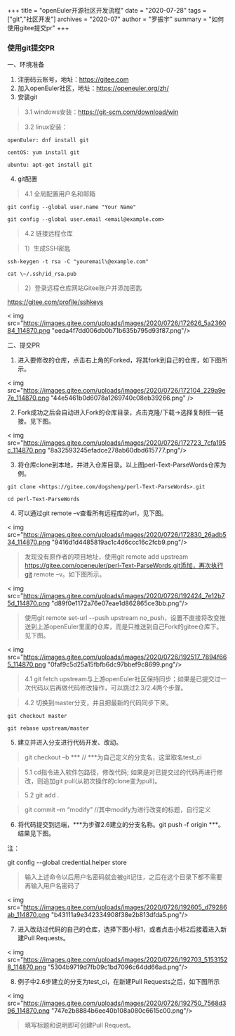 +++
title = "openEuler开源社区开发流程"
date = "2020-07-28"
tags = ["git","社区开发"]
archives = "2020-07"
author = "罗振宇"
summary = "如何使用gitee提交pr"
+++

### 使用git提交PR

一、环境准备

1. 注册码云账号，地址：<https://gitee.com>
2. 加入openEuler社区，地址：https://openeuler.org/zh/
3. 安装git

> 3.1 windows安装：https://git-scm.com/download/win

> 3.2 linux安装：

```
openEuler: dnf install git

centOS: yum install git

ubuntu: apt-get install git
```

4. git配置

> 4.1 全局配置用户名和邮箱

```
git config --global user.name "Your Name"

git config --global user.email <email@example.com>
```

> 4.2 链接远程仓库

> 1）生成SSH密匙

```
ssh-keygen -t rsa -C "youremail\@example.com"

cat \~/.ssh/id_rsa.pub
```

> 2）登录远程仓库网站Gitee账户并添加密匙

<https://gitee.com/profile/sshkeys>

< img src="https://images.gitee.com/uploads/images/2020/0726/172626_5a236084_114870.png "eeda4f7dd006db0b71b635b795d93f87.png"/>


二、提交PR

1. 进入要修改的仓库，点击右上角的Forked，将其fork到自己的仓库，如下图所示。

< img src="https://images.gitee.com/uploads/images/2020/0726/172104_229a9e7e_114870.png "44e5461b0d6078a1269740c08eb39266.png" />

2. Fork成功之后会自动进入Fork的仓库目录，点击克隆/下载-\>选择复制任一链接。见下图。

< img src="https://images.gitee.com/uploads/images/2020/0726/172723_7cfa195c_114870.png "8a32593245efadce278ab60dbd615777.png"/>

3. 将仓库clone到本地，并进入仓库目录。以上图perl-Text-ParseWords仓库为例。

```
git clone <https://gitee.com/dogsheng/perl-Text-ParseWords>.git

cd perl-Text-ParseWords
```

4. 可以通过git remote –v查看所有远程库的url，见下图。

< img src="https://images.gitee.com/uploads/images/2020/0726/172830_26adb534_114870.png "9416d1d4485819ac1c4d6ccc16c2fcb9.png"/>

> 发现没有原作者的项目地址，使用git remote add upstream
> https://gitee.com/openeuler/perl-Text-ParseWords.git添加，再次执行git remote
> –v。如下图所示。

< img src="https://images.gitee.com/uploads/images/2020/0726/192424_7e12b75d_114870.png "d89f0e1172a76e07eae1d862865ce3bb.png"/>

> 使用git remote set-url --push upstream
> no_push，设置不直接将改变推送到上游openEuler里面的仓库，而是只推送到自己Fork的gitee仓库下。见下图。

< img src="https://images.gitee.com/uploads/images/2020/0726/192517_7894f665_114870.png "0faf9c5d25a15fbfb6dc97bbef9c8699.png"/>

> 4.1  git fetch
>     upstream与上游openEuler社区保持同步；如果是已提交过一次代码以后再做代码修改操作，可以跳过2.3/2.4两个步骤。

> 4.2  切换到master分支，并且把最新的代码同步下来。

```
git checkout master

git rebase upstream/master
```

5. 建立并进入分支进行代码开发、改动。

> git checkout –b \*\*\* // \*\*\*为自己定义的分支名，这里取名test_ci

> 5.1  cd指令进入软件包路径，修改代码; 如果是对已提交过的代码再进行修改，则追加git
>     pull(从初次操作的clone变为pull)。

> 5.2  git add .

> git commit –m “modify” //其中modify为进行改变的标题，自行定义

6. 将代码提交到远端，\*\*\*为步骤2.6建立的分支名称。git push -f origin
   \*\*\*。结果见下图。

注：

git config --global credential.helper store

> 输入上述命令以后用户名密码就会被git记住，之后在这个目录下都不需要再输入用户名密码了

< img src="https://images.gitee.com/uploads/images/2020/0726/192605_d79286ab_114870.png "b43111a9e342334908f38e2b813dfda5.png"/>

7. 进入改动过代码的自己的仓库，选择下图小标1，或者点击小标2后接着进入新建Pull Requests。

< img src="https://images.gitee.com/uploads/images/2020/0726/192703_51531528_114870.png "5304b9719d7fb09c1bd7096c64dd66ad.png"/>

8. 例子中2.6步建立的分支为test_ci，在新建Pull Requests之后，如下图所示

< img src="https://images.gitee.com/uploads/images/2020/0726/192750_7568d396_114870.png "747e2b8884b6ee40b108a080c6615c00.png"/>

> 填写标题和说明即可创建Pull Request。